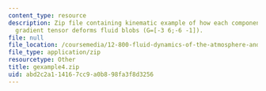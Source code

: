 ```yaml
---
content_type: resource
description: Zip file containing kinematic example of how each component of the velocity
  gradient tensor deforms fluid blobs (G=[-3 6;-6 -1]).
file: null
file_location: /coursemedia/12-800-fluid-dynamics-of-the-atmosphere-and-ocean-fall-2004/abd2c2a114167cc9a0b898fa3f8d3256_gexample4.zip
file_type: application/zip
resourcetype: Other
title: gexample4.zip
uid: abd2c2a1-1416-7cc9-a0b8-98fa3f8d3256
---
```

